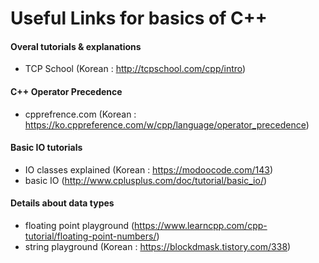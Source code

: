 # Useful Links for basics of C++

#### Overal tutorials & explanations
* TCP School (Korean : http://tcpschool.com/cpp/intro)

#### C++ Operator Precedence
* cpprefrence.com (Korean : https://ko.cppreference.com/w/cpp/language/operator_precedence)

#### Basic IO tutorials
* IO classes explained (Korean : https://modoocode.com/143)
* basic IO (http://www.cplusplus.com/doc/tutorial/basic_io/)

#### Details about data types
* floating point playground (https://www.learncpp.com/cpp-tutorial/floating-point-numbers/)
* string playground (Korean : https://blockdmask.tistory.com/338)
